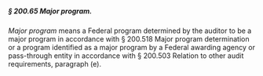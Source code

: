 ##### § 200.65 Major program. #####

*Major program* means a Federal program determined by the auditor to be a major program in accordance with § 200.518 Major program determination or a program identified as a major program by a Federal awarding agency or pass-through entity in accordance with § 200.503 Relation to other audit requirements, paragraph (e).